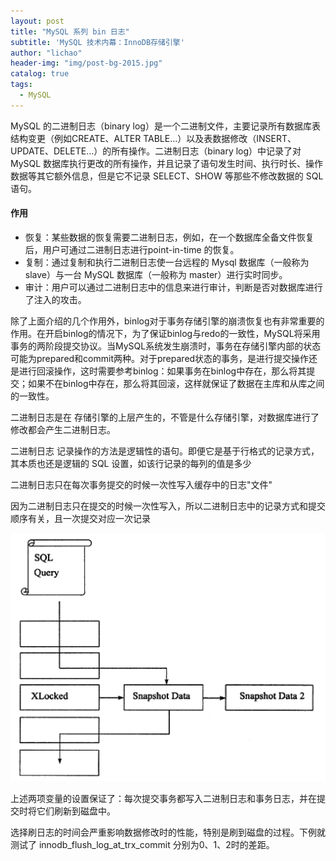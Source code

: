 ```yaml
---
layout: post
title: "MySQL 系列 bin 日志"
subtitle: 'MySQL 技术内幕：InnoDB存储引擎'
author: "lichao"
header-img: "img/post-bg-2015.jpg"
catalog: true
tags:
  - MySQL
---
```


MySQL 的二进制日志（binary log）是一个二进制文件，主要记录所有数据库表结构变更（例如CREATE、ALTER TABLE…）以及表数据修改（INSERT、UPDATE、DELETE…）的所有操作。二进制日志（binary log）中记录了对 MySQL 数据库执行更改的所有操作，并且记录了语句发生时间、执行时长、操作数据等其它额外信息，但是它不记录 SELECT、SHOW 等那些不修改数据的 SQL 语句。


#### 作用
* 恢复：某些数据的恢复需要二进制日志，例如，在一个数据库全备文件恢复后，用户可通过二进制日志进行point-in-time 的恢复。
* 复制：通过复制和执行二进制日志使一台远程的 Mysql 数据库（一般称为slave）与一台 MySQL 数据库（一般称为 master）进行实时同步。
* 审计：用户可以通过二进制日志中的信息来进行审计，判断是否对数据库进行了注入的攻击。

除了上面介绍的几个作用外，binlog对于事务存储引擎的崩溃恢复也有非常重要的作用。在开启binlog的情况下，为了保证binlog与redo的一致性，MySQL将采用事务的两阶段提交协议。当MySQL系统发生崩溃时，事务在存储引擎内部的状态可能为prepared和commit两种。对于prepared状态的事务，是进行提交操作还是进行回滚操作，这时需要参考binlog：如果事务在binlog中存在，那么将其提交；如果不在binlog中存在，那么将其回滚，这样就保证了数据在主库和从库之间的一致性。

二进制日志是在 存储引擎的上层产生的，不管是什么存储引擎，对数据库进行了修改都会产生二进制日志。

二进制日志 记录操作的方法是逻辑性的语句。即便它是基于行格式的记录方式，其本质也还是逻辑的 SQL 设置，如该行记录的每列的值是多少

二进制日志只在每次事务提交的时候一次性写入缓存中的日志"文件"

因为二进制日志只在提交的时候一次性写入，所以二进制日志中的记录方式和提交顺序有关，且一次提交对应一次记录

![存储概览](/img/mysql/snapshot.png)   


上述两项变量的设置保证了：每次提交事务都写入二进制日志和事务日志，并在提交时将它们刷新到磁盘中。

选择刷日志的时间会严重影响数据修改时的性能，特别是刷到磁盘的过程。下例就测试了 innodb_flush_log_at_trx_commit 分别为0、1、2时的差距。

